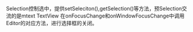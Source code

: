 Selection控制选中，提供setSeleciton(),getSelection()等方法，预Selection交流的是mtext
TextView 在onFocusChange和onWindowFocusChange中调用Editor的对应方法，进行选择框的关闭。
